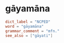 # gāyamāna

``` toml
dict_label = "NCPED"
word = "gāyamāna"
grammar_comment = "mfn."
see_also = ["gāyati"]
```

